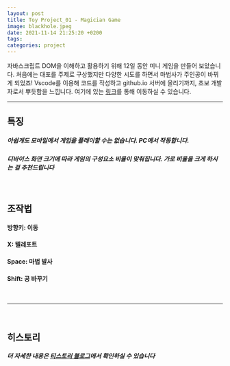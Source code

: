 ```yaml
---
layout: post
title: Toy Project_01 - Magician Game
image: blackhole.jpeg
date: 2021-11-14 21:25:20 +0200
tags:
categories: project
---
```

자바스크립트 DOM을 이해하고 활용하기 위해 12일 동안 미니 게임을 만들어 보았습니다. 처음에는 대포를 주제로 구상했지만 다양한 시도를 하면서 마법사가 주인공이 바뀌게 되었죠! Vscode를 이용해 코드를 작성하고 github.io 서버에 올리기까지, 초보 개발자로서 뿌듯함을 느낍니다. 여기에 있는 [링크](https://devyoseph.github.io/start.html)를 통해 이동하실 수 있습니다.

***

## 특징
##### 아쉽게도 모바일에서 게임을 플레이할 수는 없습니다. PC에서 작동합니다.
##### 디바이스 화면 크기에 따라 게임의 구성요소 비율이 맞춰집니다. 가로 비율을 크게 하시는 걸 추천드립니다

</br>
  
## 조작법

#### 방향키: 이동
#### X: 텔레포트
#### Space: 마법 발사
#### Shift: 공 바꾸기

</br>

***

</br>

## 히스토리
##### 더 자세한 내용은 [티스토리 블로그](https://devyoseph.tistory.com/category/Project/01%20Cannon%20Game)에서 확인하실 수 있습니다